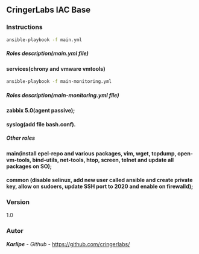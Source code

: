 ## CringerLabs IAC Base

### Instructions

```sh
ansible-playbook -f main.yml
```
##### Roles description(main.yml file)
#### services(chrony and vmware vmtools)

```sh
ansible-playbook -f main-monitoring.yml
```
##### Roles description(main-monitoring.yml file)
#### zabbix 5.0(agent passive);
#### syslog(add file bash.conf).

##### Other roles

#### main(install epel-repo and various packages, vim, wget, tcpdump, open-vm-tools, bind-utils, net-tools, htop, screen, telnet and update all packages on SO);
#### common (disable selinux, add new user called ansible and create private key, allow on sudoers, update SSH port to 2020 and enable on firewalld);

### Version

1.0

### Autor

***Karlipe*** - *Github* - https://github.com/cringerlabs/
